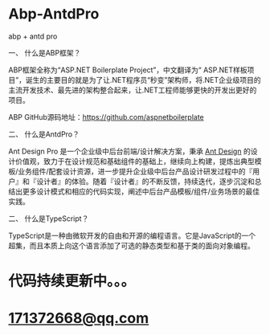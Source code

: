 # Abp-AntdPro
abp + antd pro
<p><span class="bjh-p"><span class="bjh-strong">一、           </span><span class="bjh-strong">什么是</span><span class="bjh-strong">ABP</span><span class="bjh-strong">框架？</span></span></p>
<p><span class="bjh-p">ABP框架全称为“ASP.NET Boilerplate Project”，中文翻译为“ ASP.NET样板项目”，诞生的主要目的就是为了让.NET程序员“秒变”架构师，将.NET企业级项目的主流开发技术、最先进的架构整合起来，让.NET工程师能够更快的开发出更好的项目。</span></p>
<p><span class="bjh-p">ABP GitHub源码地址：<a href="https://github.com/aspnetboilerplate">https://github.com/aspnetboilerplate</a></span></p>
<p><span class="bjh-p"><span class="bjh-strong">二、           </span><span class="bjh-strong">什么是</span><span class="bjh-strong">Antd</span><span class="bjh-strong">Pro？</span></span></p>
<p>Ant Design Pro 是一个企业级中后台前端/设计解决方案，秉承 <a href="http://ant.design/">Ant Design</a> 的设计价值观，致力于在设计规范和基础组件的基础上，继续向上构建，提炼出典型模板/业务组件/配套设计资源，进一步提升企业级中后台产品设计研发过程中的『用户』和『设计者』的体验。随着『设计者』的不断反馈，持续迭代，逐步沉淀和总结出更多设计模式和相应的代码实现，阐述中后台产品模板/组件/业务场景的最佳实践。</p>
<p><span class="bjh-p"><span class="bjh-strong">二、           </span><span class="bjh-strong">什么是</span><span class="bjh-strong">Type</span><span class="bjh-strong">Script？</span></span></p>
<p>TypeScript是一种由微软开发的自由和开源的编程语言。它是JavaScript的一个超集，而且本质上向这个语言添加了可选的静态类型和基于类的面向对象编程。</p>
<h1>代码持续更新中。。。</h1>
<h1><a href="#">171372668@qq.com</a></h1>
